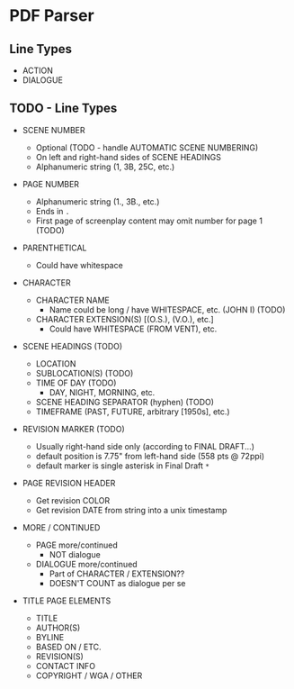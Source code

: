 # PDF Parser

## Line Types

- ACTION
- DIALOGUE

## TODO - Line Types

- SCENE NUMBER
    - Optional (TODO - handle AUTOMATIC SCENE NUMBERING)
    - On left and right-hand sides of SCENE HEADINGS
    - Alphanumeric string (1, 3B, 25C, etc.)

- PAGE NUMBER
    - Alphanumeric string (1., 3B., etc.)
    - Ends in `.`
    - First page of screenplay content may omit number for page 1 (TODO)

- PARENTHETICAL
    - Could have whitespace

- CHARACTER
    - CHARACTER NAME
        - Name could be long / have WHITESPACE, etc. (JOHN I) (TODO)
    - CHARACTER EXTENSION(S) [(O.S.), (V.O.), etc.]
        - Could have WHITESPACE (FROM VENT), etc.

- SCENE HEADINGS (TODO)
    - LOCATION
    - SUBLOCATION(S) (TODO)
    - TIME OF DAY (TODO)
        - DAY, NIGHT, MORNING, etc.
    - SCENE HEADING SEPARATOR (hyphen) (TODO)
    - TIMEFRAME (PAST, FUTURE, arbitrary [1950s], etc.)

- REVISION MARKER (TODO)
    - Usually right-hand side only (according to FINAL DRAFT...)
    - default position is 7.75" from left-hand side (558 pts @ 72ppi)
    - default marker is single asterisk in Final Draft `*`

- PAGE REVISION HEADER
    - Get revision COLOR
    - Get revision DATE from string into a unix timestamp

- MORE / CONTINUED
    - PAGE more/continued
        - NOT dialogue
    - DIALOGUE more/continued
        - Part of CHARACTER / EXTENSION??
        - DOESN'T COUNT as dialogue per se

- TITLE PAGE ELEMENTS
    - TITLE
    - AUTHOR(S)
    - BYLINE
    - BASED ON / ETC.
    - REVISION(S)
    - CONTACT INFO
    - COPYRIGHT / WGA / OTHER
